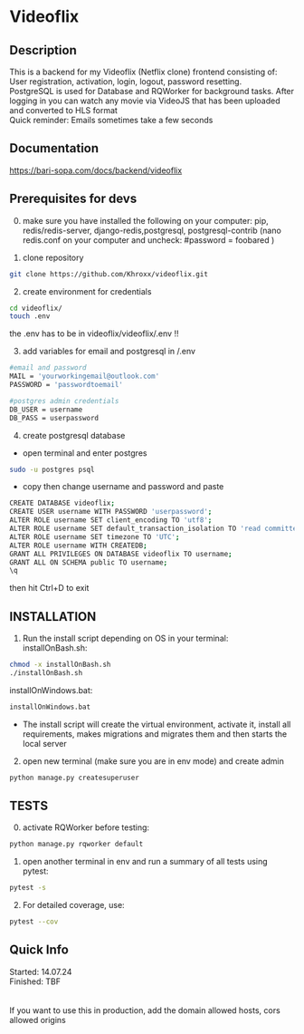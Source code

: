 # Videoflix
## Description
This is a backend for my Videoflix (Netflix clone) frontend consisting of:<br>
User registration, activation, login, logout, password resetting. <br>
PostgreSQL is used for Database and RQWorker for background tasks.
After logging in you can watch any movie via VideoJS that has been uploaded and converted to HLS format <br>
Quick reminder: Emails sometimes take a few seconds 

## Documentation
https://bari-sopa.com/docs/backend/videoflix


## Prerequisites for devs

0. make sure you have installed the following on your computer:
pip, redis/redis-server, django-redis,postgresql, postgresql-contrib
(nano redis.conf on your computer and uncheck:
 #password = foobared 
)

1. clone repository
```bash
git clone https://github.com/Khroxx/videoflix.git
```

2. create environment for credentials
```bash 
cd videoflix/
touch .env
```
the .env has to be in videoflix/videoflix/.env !!

3. add variables for email and postgresql in /.env 
```bash
#email and password
MAIL = 'yourworkingemail@outlook.com'
PASSWORD = 'passwordtoemail'

#postgres admin credentials
DB_USER = username
DB_PASS = userpassword
```

4. create postgresql database
- open terminal and enter postgres
```bash 
sudo -u postgres psql
```
- copy then change username and password and paste
```bash
CREATE DATABASE videoflix; 
CREATE USER username WITH PASSWORD 'userpassword';
ALTER ROLE username SET client_encoding TO 'utf8'; 
ALTER ROLE username SET default_transaction_isolation TO 'read committed';
ALTER ROLE username SET timezone TO 'UTC';
ALTER ROLE username WITH CREATEDB;
GRANT ALL PRIVILEGES ON DATABASE videoflix TO username;
GRANT ALL ON SCHEMA public TO username;
\q
```
then hit Ctrl+D to exit


## INSTALLATION

1. Run the install script depending on OS in your terminal: <br>
installOnBash.sh: <br>
```bash
chmod -x installOnBash.sh
./installOnBash.sh
```

installOnWindows.bat: <br>
```bash
installOnWindows.bat
```

- The install script will create the virtual environment, activate it, install all requirements, makes migrations and migrates them and then starts the local server

2. open new terminal (make sure you are in env mode) and create admin
```bash
python manage.py createsuperuser
```


## TESTS

0. activate RQWorker before testing:
```bash
python manage.py rqworker default
```

1. open another terminal in env and run a summary of all tests using pytest:
```bash
pytest -s
```

2. For detailed coverage, use:
```bash
pytest --cov
```


## Quick Info
Started: 14.07.24 <br>
Finished: TBF <br>
<br><br>
If you want to use this in production, add the domain allowed hosts, cors allowed origins